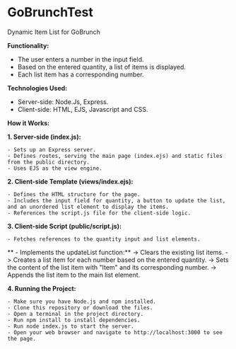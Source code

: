 # GoBrunchTest

Dynamic Item List for GoBrunch

**Functionality:** 
- The user enters a number in the input field.
- Based on the entered quantity, a list of items is displayed.
- Each list item has a corresponding number.

**Technologies Used:**
- Server-side: Node.Js, Express.
- Client-side: HTML, EJS, Javascript and CSS.

**How it Works:**

**1. Server-side (index.js):**

    - Sets up an Express server.
    - Defines routes, serving the main page (index.ejs) and static files from the public directory.
    - Uses EJS as the view engine.

**2. Client-side Template (views/index.ejs):**

    - Defines the HTML structure for the page.
    - Includes the input field for quantity, a button to update the list, and an unordered list element to display the items.
    - References the script.js file for the client-side logic.

**3. Client-side Script (public/script.js):**

    - Fetches references to the quantity input and list elements.
   ** - Implements the updateList function:**
        -> Clears the existing list items.
        -> Creates a list item for each number based on the entered quantity.
        -> Sets the content of the list item with "Item" and its corresponding number.
        -> Appends the list item to the main list element.

**4. Running the Project:**

    - Make sure you have Node.js and npm installed.
    - Clone this repository or download the files.
    - Open a terminal in the project directory.
    - Run npm install to install dependencies.
    - Run node index.js to start the server.
    - Open your web browser and navigate to http://localhost:3000 to see the page.
